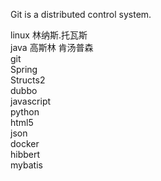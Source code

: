 Git is a distributed control system.

linux 林纳斯.托瓦斯  
java 高斯林 肯汤普森  
git  
Spring  
Structs2  
dubbo  
javascript  
python  
html5  
json  
docker  
hibbert  
mybatis

